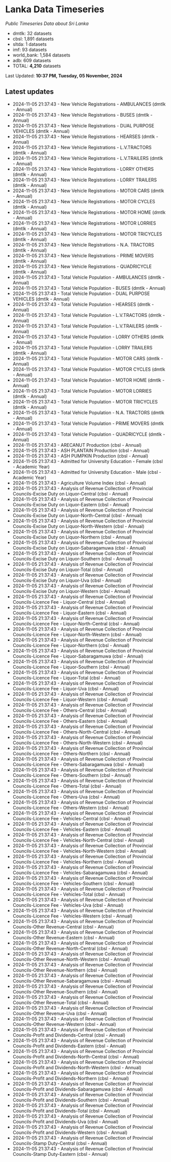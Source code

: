 # Lanka Data Timeseries
*Public Timeseries Data about Sri Lanka*

* dmtlk: 32 datasets
* cbsl: 1,891 datasets
* sltda: 1 datasets
* imf: 93 datasets
* world_bank: 1,584 datasets
* adb: 609 datasets
* TOTAL: **4,210** datasets

Last Updated: **10:37 PM, Tuesday, 05 November, 2024**

## Latest updates

* 2024-11-05 21:37:43 - New Vehicle Registrations - AMBULANCES (dmtlk - Annual)
* 2024-11-05 21:37:43 - New Vehicle Registrations - BUSES (dmtlk - Annual)
* 2024-11-05 21:37:43 - New Vehicle Registrations - DUAL PURPOSE VEHICLES (dmtlk - Annual)
* 2024-11-05 21:37:43 - New Vehicle Registrations - HEARSES (dmtlk - Annual)
* 2024-11-05 21:37:43 - New Vehicle Registrations - L.V.TRACTORS (dmtlk - Annual)
* 2024-11-05 21:37:43 - New Vehicle Registrations - L.V.TRAILERS (dmtlk - Annual)
* 2024-11-05 21:37:43 - New Vehicle Registrations - LORRY OTHERS (dmtlk - Annual)
* 2024-11-05 21:37:43 - New Vehicle Registrations - LORRY TRAILERS (dmtlk - Annual)
* 2024-11-05 21:37:43 - New Vehicle Registrations - MOTOR CARS (dmtlk - Annual)
* 2024-11-05 21:37:43 - New Vehicle Registrations - MOTOR CYCLES (dmtlk - Annual)
* 2024-11-05 21:37:43 - New Vehicle Registrations - MOTOR HOME (dmtlk - Annual)
* 2024-11-05 21:37:43 - New Vehicle Registrations - MOTOR LORRIES (dmtlk - Annual)
* 2024-11-05 21:37:43 - New Vehicle Registrations - MOTOR TRICYCLES (dmtlk - Annual)
* 2024-11-05 21:37:43 - New Vehicle Registrations - N.A. TRACTORS (dmtlk - Annual)
* 2024-11-05 21:37:43 - New Vehicle Registrations - PRIME MOVERS (dmtlk - Annual)
* 2024-11-05 21:37:43 - New Vehicle Registrations - QUADRICYCLE (dmtlk - Annual)
* 2024-11-05 21:37:43 - Total Vehicle Population - AMBULANCES (dmtlk - Annual)
* 2024-11-05 21:37:43 - Total Vehicle Population - BUSES (dmtlk - Annual)
* 2024-11-05 21:37:43 - Total Vehicle Population - DUAL PURPOSE VEHICLES (dmtlk - Annual)
* 2024-11-05 21:37:43 - Total Vehicle Population - HEARSES (dmtlk - Annual)
* 2024-11-05 21:37:43 - Total Vehicle Population - L.V.TRACTORS (dmtlk - Annual)
* 2024-11-05 21:37:43 - Total Vehicle Population - L.V.TRAILERS (dmtlk - Annual)
* 2024-11-05 21:37:43 - Total Vehicle Population - LORRY OTHERS (dmtlk - Annual)
* 2024-11-05 21:37:43 - Total Vehicle Population - LORRY TRAILERS (dmtlk - Annual)
* 2024-11-05 21:37:43 - Total Vehicle Population - MOTOR CARS (dmtlk - Annual)
* 2024-11-05 21:37:43 - Total Vehicle Population - MOTOR CYCLES (dmtlk - Annual)
* 2024-11-05 21:37:43 - Total Vehicle Population - MOTOR HOME (dmtlk - Annual)
* 2024-11-05 21:37:43 - Total Vehicle Population - MOTOR LORRIES (dmtlk - Annual)
* 2024-11-05 21:37:43 - Total Vehicle Population - MOTOR TRICYCLES (dmtlk - Annual)
* 2024-11-05 21:37:43 - Total Vehicle Population - N.A. TRACTORS (dmtlk - Annual)
* 2024-11-05 21:37:43 - Total Vehicle Population - PRIME MOVERS (dmtlk - Annual)
* 2024-11-05 21:37:43 - Total Vehicle Population - QUADRICYCLE (dmtlk - Annual)
* 2024-11-05 21:37:43 - ARECANUT Production (cbsl - Annual)
* 2024-11-05 21:37:43 - ASH PLANTAIN Production (cbsl - Annual)
* 2024-11-05 21:37:43 - ASH PUMPKIN Production (cbsl - Annual)
* 2024-11-05 21:37:43 - Admitted for University Education - Female (cbsl - Academic Year)
* 2024-11-05 21:37:43 - Admitted for University Education - Male (cbsl - Academic Year)
* 2024-11-05 21:37:43 - Agriculture Volume Index (cbsl - Annual)
* 2024-11-05 21:37:43 - Analysis of Revenue Collection of Provincial Councils-Excise Duty on Liquor-Central (cbsl - Annual)
* 2024-11-05 21:37:43 - Analysis of Revenue Collection of Provincial Councils-Excise Duty on Liquor-Eastern (cbsl - Annual)
* 2024-11-05 21:37:43 - Analysis of Revenue Collection of Provincial Councils-Excise Duty on Liquor-North-Central (cbsl - Annual)
* 2024-11-05 21:37:43 - Analysis of Revenue Collection of Provincial Councils-Excise Duty on Liquor-North-Western (cbsl - Annual)
* 2024-11-05 21:37:43 - Analysis of Revenue Collection of Provincial Councils-Excise Duty on Liquor-Northern (cbsl - Annual)
* 2024-11-05 21:37:43 - Analysis of Revenue Collection of Provincial Councils-Excise Duty on Liquor-Sabaragamuwa (cbsl - Annual)
* 2024-11-05 21:37:43 - Analysis of Revenue Collection of Provincial Councils-Excise Duty on Liquor-Southern (cbsl - Annual)
* 2024-11-05 21:37:43 - Analysis of Revenue Collection of Provincial Councils-Excise Duty on Liquor-Total (cbsl - Annual)
* 2024-11-05 21:37:43 - Analysis of Revenue Collection of Provincial Councils-Excise Duty on Liquor-Uva (cbsl - Annual)
* 2024-11-05 21:37:43 - Analysis of Revenue Collection of Provincial Councils-Excise Duty on Liquor-Western (cbsl - Annual)
* 2024-11-05 21:37:43 - Analysis of Revenue Collection of Provincial Councils-Licence Fee - Liquor-Central (cbsl - Annual)
* 2024-11-05 21:37:43 - Analysis of Revenue Collection of Provincial Councils-Licence Fee - Liquor-Eastern (cbsl - Annual)
* 2024-11-05 21:37:43 - Analysis of Revenue Collection of Provincial Councils-Licence Fee - Liquor-North-Central (cbsl - Annual)
* 2024-11-05 21:37:43 - Analysis of Revenue Collection of Provincial Councils-Licence Fee - Liquor-North-Western (cbsl - Annual)
* 2024-11-05 21:37:43 - Analysis of Revenue Collection of Provincial Councils-Licence Fee - Liquor-Northern (cbsl - Annual)
* 2024-11-05 21:37:43 - Analysis of Revenue Collection of Provincial Councils-Licence Fee - Liquor-Sabaragamuwa (cbsl - Annual)
* 2024-11-05 21:37:43 - Analysis of Revenue Collection of Provincial Councils-Licence Fee - Liquor-Southern (cbsl - Annual)
* 2024-11-05 21:37:43 - Analysis of Revenue Collection of Provincial Councils-Licence Fee - Liquor-Total (cbsl - Annual)
* 2024-11-05 21:37:43 - Analysis of Revenue Collection of Provincial Councils-Licence Fee - Liquor-Uva (cbsl - Annual)
* 2024-11-05 21:37:43 - Analysis of Revenue Collection of Provincial Councils-Licence Fee - Liquor-Western (cbsl - Annual)
* 2024-11-05 21:37:43 - Analysis of Revenue Collection of Provincial Councils-Licence Fee - Others-Central (cbsl - Annual)
* 2024-11-05 21:37:43 - Analysis of Revenue Collection of Provincial Councils-Licence Fee - Others-Eastern (cbsl - Annual)
* 2024-11-05 21:37:43 - Analysis of Revenue Collection of Provincial Councils-Licence Fee - Others-North-Central (cbsl - Annual)
* 2024-11-05 21:37:43 - Analysis of Revenue Collection of Provincial Councils-Licence Fee - Others-North-Western (cbsl - Annual)
* 2024-11-05 21:37:43 - Analysis of Revenue Collection of Provincial Councils-Licence Fee - Others-Northern (cbsl - Annual)
* 2024-11-05 21:37:43 - Analysis of Revenue Collection of Provincial Councils-Licence Fee - Others-Sabaragamuwa (cbsl - Annual)
* 2024-11-05 21:37:43 - Analysis of Revenue Collection of Provincial Councils-Licence Fee - Others-Southern (cbsl - Annual)
* 2024-11-05 21:37:43 - Analysis of Revenue Collection of Provincial Councils-Licence Fee - Others-Total (cbsl - Annual)
* 2024-11-05 21:37:43 - Analysis of Revenue Collection of Provincial Councils-Licence Fee - Others-Uva (cbsl - Annual)
* 2024-11-05 21:37:43 - Analysis of Revenue Collection of Provincial Councils-Licence Fee - Others-Western (cbsl - Annual)
* 2024-11-05 21:37:43 - Analysis of Revenue Collection of Provincial Councils-Licence Fee - Vehicles-Central (cbsl - Annual)
* 2024-11-05 21:37:43 - Analysis of Revenue Collection of Provincial Councils-Licence Fee - Vehicles-Eastern (cbsl - Annual)
* 2024-11-05 21:37:43 - Analysis of Revenue Collection of Provincial Councils-Licence Fee - Vehicles-North-Central (cbsl - Annual)
* 2024-11-05 21:37:43 - Analysis of Revenue Collection of Provincial Councils-Licence Fee - Vehicles-North-Western (cbsl - Annual)
* 2024-11-05 21:37:43 - Analysis of Revenue Collection of Provincial Councils-Licence Fee - Vehicles-Northern (cbsl - Annual)
* 2024-11-05 21:37:43 - Analysis of Revenue Collection of Provincial Councils-Licence Fee - Vehicles-Sabaragamuwa (cbsl - Annual)
* 2024-11-05 21:37:43 - Analysis of Revenue Collection of Provincial Councils-Licence Fee - Vehicles-Southern (cbsl - Annual)
* 2024-11-05 21:37:43 - Analysis of Revenue Collection of Provincial Councils-Licence Fee - Vehicles-Total (cbsl - Annual)
* 2024-11-05 21:37:43 - Analysis of Revenue Collection of Provincial Councils-Licence Fee - Vehicles-Uva (cbsl - Annual)
* 2024-11-05 21:37:43 - Analysis of Revenue Collection of Provincial Councils-Licence Fee - Vehicles-Western (cbsl - Annual)
* 2024-11-05 21:37:43 - Analysis of Revenue Collection of Provincial Councils-Other Revenue-Central (cbsl - Annual)
* 2024-11-05 21:37:43 - Analysis of Revenue Collection of Provincial Councils-Other Revenue-Eastern (cbsl - Annual)
* 2024-11-05 21:37:43 - Analysis of Revenue Collection of Provincial Councils-Other Revenue-North-Central (cbsl - Annual)
* 2024-11-05 21:37:43 - Analysis of Revenue Collection of Provincial Councils-Other Revenue-North-Western (cbsl - Annual)
* 2024-11-05 21:37:43 - Analysis of Revenue Collection of Provincial Councils-Other Revenue-Northern (cbsl - Annual)
* 2024-11-05 21:37:43 - Analysis of Revenue Collection of Provincial Councils-Other Revenue-Sabaragamuwa (cbsl - Annual)
* 2024-11-05 21:37:43 - Analysis of Revenue Collection of Provincial Councils-Other Revenue-Southern (cbsl - Annual)
* 2024-11-05 21:37:43 - Analysis of Revenue Collection of Provincial Councils-Other Revenue-Total (cbsl - Annual)
* 2024-11-05 21:37:43 - Analysis of Revenue Collection of Provincial Councils-Other Revenue-Uva (cbsl - Annual)
* 2024-11-05 21:37:43 - Analysis of Revenue Collection of Provincial Councils-Other Revenue-Western (cbsl - Annual)
* 2024-11-05 21:37:43 - Analysis of Revenue Collection of Provincial Councils-Profit and Dividends-Central (cbsl - Annual)
* 2024-11-05 21:37:43 - Analysis of Revenue Collection of Provincial Councils-Profit and Dividends-Eastern (cbsl - Annual)
* 2024-11-05 21:37:43 - Analysis of Revenue Collection of Provincial Councils-Profit and Dividends-North-Central (cbsl - Annual)
* 2024-11-05 21:37:43 - Analysis of Revenue Collection of Provincial Councils-Profit and Dividends-North-Western (cbsl - Annual)
* 2024-11-05 21:37:43 - Analysis of Revenue Collection of Provincial Councils-Profit and Dividends-Northern (cbsl - Annual)
* 2024-11-05 21:37:43 - Analysis of Revenue Collection of Provincial Councils-Profit and Dividends-Sabaragamuwa (cbsl - Annual)
* 2024-11-05 21:37:43 - Analysis of Revenue Collection of Provincial Councils-Profit and Dividends-Southern (cbsl - Annual)
* 2024-11-05 21:37:43 - Analysis of Revenue Collection of Provincial Councils-Profit and Dividends-Total (cbsl - Annual)
* 2024-11-05 21:37:43 - Analysis of Revenue Collection of Provincial Councils-Profit and Dividends-Uva (cbsl - Annual)
* 2024-11-05 21:37:43 - Analysis of Revenue Collection of Provincial Councils-Profit and Dividends-Western (cbsl - Annual)
* 2024-11-05 21:37:43 - Analysis of Revenue Collection of Provincial Councils-Stamp Duty-Central (cbsl - Annual)
* 2024-11-05 21:37:43 - Analysis of Revenue Collection of Provincial Councils-Stamp Duty-Eastern (cbsl - Annual)